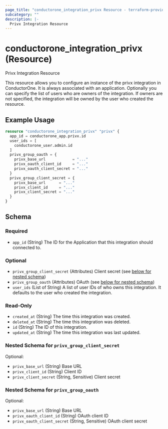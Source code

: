 ```yaml
---
page_title: "conductorone_integration_privx Resource - terraform-provider-conductorone"
subcategory: ""
description: |-
  Privx Integration Resource
---
```


# conductorone_integration_privx (Resource)

Privx Integration Resource

This resource allows you to configure an instance of the privx integration in ConductorOne.
It is always associated with an application. Optionally you can specify the list of users who are owners of the integration.
If owners are not specified, the integration will be owned by the user who created the resource.

## Example Usage

```terraform
resource "conductorone_integration_privx" "privx" {
  app_id = conductorone_app.privx.id
  user_ids = [
    conductorone_user.admin.id
  ]
  privx_group_oauth = {
    privx_base_url            = "..."
    privx_oauth_client_id     = "..."
    privx_oauth_client_secret = "..."
  }
  privx_group_client_secret = {
    privx_base_url      = "..."
    privx_client_id     = "..."
    privx_client_secret = "..."
  }
}
```

<!-- schema generated by tfplugindocs -->
## Schema

### Required

- `app_id` (String) The ID for the Application that this integration should connected to.

### Optional

- `privx_group_client_secret` (Attributes) Client secret (see [below for nested schema](#nestedatt--privx_group_client_secret))
- `privx_group_oauth` (Attributes) OAuth (see [below for nested schema](#nestedatt--privx_group_oauth))
- `user_ids` (List of String) A list of user IDs of who owns this integration. It defaults to the user who created the integration.

### Read-Only

- `created_at` (String) The time this integration was created.
- `deleted_at` (String) The time this integration was deleted.
- `id` (String) The ID of this integration.
- `updated_at` (String) The time this integration was last updated.

<a id="nestedatt--privx_group_client_secret"></a>
### Nested Schema for `privx_group_client_secret`

Optional:

- `privx_base_url` (String) Base URL
- `privx_client_id` (String) Client ID
- `privx_client_secret` (String, Sensitive) Client secret


<a id="nestedatt--privx_group_oauth"></a>
### Nested Schema for `privx_group_oauth`

Optional:

- `privx_base_url` (String) Base URL
- `privx_oauth_client_id` (String) OAuth client ID
- `privx_oauth_client_secret` (String, Sensitive) OAuth client secret

